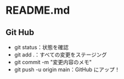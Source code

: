 # README.md

## Git Hub
- git status：状態を確認
- git add .：すべての変更をステージング
- git commit -m "変更内容のメモ"
- git push -u origin main：GitHub にアップ！